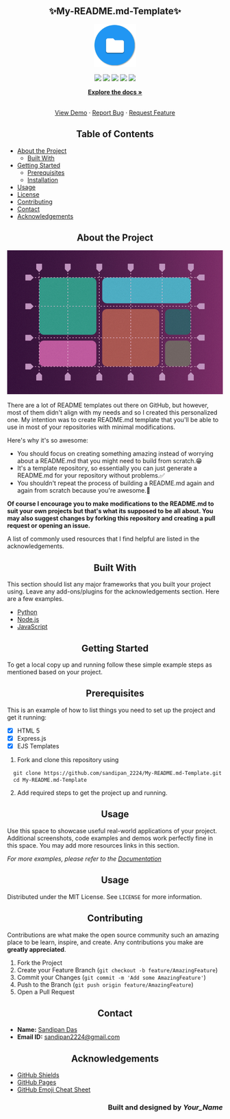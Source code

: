 <h2 align="center">✨My-README.md-Template✨</h2>

<p align="center">
   <img src="img/doc_logo.png" alt="Logo" height=100 weight=100/>
</p>
<p align="center">
  <img src="https://img.shields.io/github/license/sandip2224/My-README.md-Template"/>
  <img src="https://img.shields.io/github/forks/sandip2224/My-README.md-Template"/>
  <img src="https://img.shields.io/github/stars/sandip2224/My-README.md-Template"/>
  <img src="https://img.shields.io/github/issues-pr-closed/sandip2224/My-README.md-Template"/>
  <img src="https://img.shields.io/github/repo-size/sandip2224/My-README.md-Template"/>
</p>
<p align="center">
  <a href="https://github.com/sandip2224/My-README.md-Template"><strong>Explore the docs »</strong></a>
</p>

<!-- PROJECT LOGO -->
  <p align="center">
    <br />
    <a href="https://github.com/sandipan_2224/REPOSITORY_NAME">View Demo</a>
    ·
    <a href="https://github.com/sandipan_2224/REPOSITORY_NAME/issues">Report Bug</a>
    ·
    <a href="https://github.com/sandipan_2224/REPOSITORY_NAME/issues">Request Feature</a>
  </p>
</p>

<!-- TABLE OF CONTENTS -->
<h2 align="center">Table of Contents</h2>

- [About the Project](#about-the-project)
  - [Built With](#built-with)
- [Getting Started](#getting-started)
  - [Prerequisites](#prerequisites)
  - [Installation](#installation)
- [Usage](#usage)
- [License](#license)
- [Contributing](#contributing)
- [Contact](#contact)
- [Acknowledgements](#acknowledgements)



<!-- ABOUT THE PROJECT -->

<h2 align="center">About the Project</h2>

<p align="center"><img src="img/grid_image.png"/></p>

There are a lot of README templates out there on GitHub, but however, most of them didn't align with my needs and so I created this personalized one. My intention was to create  README.md template that you'll be able to use in most of your repositories with minimal modifications.  

Here's why it's so awesome:  

* You should focus on creating something amazing instead of worrying about a README.md that you might need to build from scratch.😁  
* It's a template repository, so essentially you can just generate a README.md for your repository without problems.✅  
* You shouldn't repeat the process of building a README.md again and again from scratch because you're awesome.🖖  

**Of course I encourage you to make modifications to the README.md to suit your own projects but that's what its supposed to be all about. You may also suggest changes by forking this repository and creating a pull request or opening an issue.**  

A list of commonly used resources that I find helpful are listed in the acknowledgements.  


<!-- BUILT WITH -->  

<h2 align="center">Built With</h2>

This section should list any major frameworks that you built your project using. Leave any add-ons/plugins for the acknowledgements section. Here are a few examples.  

* [Python](https://getbootstrap.com)  
* [Node.js](https://nodejs.org/en/)  
* [JavaScript](https://www.w3schools.com/js/DEFAULT.asp)  


<!-- GETTING STARTED -->

<h2 align="center">Getting Started</h2>

To get a local copy up and running follow these simple example steps as mentioned based on your project.

<!-- PREREQUISITES -->

<h2 align="center">Prerequisites</h2>

This is an example of how to list things you need to set up the project and get it running:  

- [x] HTML 5  
- [x] Express.js
- [x] EJS Templates

<!-- INSTALLATION -->

1. Fork and clone this repository using  

```
  git clone https://github.com/sandipan_2224/My-README.md-Template.git
  cd My-README.md-Template 
```  

2. Add required steps to get the project up and running.  

<!-- USAGE -->

<h2 align="center">Usage</h2>

Use this space to showcase useful real-world applications of your project. Additional screenshots, code examples and demos work perfectly fine in this space. You may add more resources links in this section.

_For more examples, please refer to the [Documentation](https://example.com)_


<!-- LICENSE -->  

<h2 align="center">Usage</h2>

Distributed under the MIT License. See `LICENSE` for more information.  


<!-- CONTRIBUTING -->
<h2 align="center">Contributing</h2>

Contributions are what make the open source community such an amazing place to be learn, inspire, and create. Any contributions you make are **greatly appreciated**.

1. Fork the Project
2. Create your Feature Branch (`git checkout -b feature/AmazingFeature`)
3. Commit your Changes (`git commit -m 'Add some AmazingFeature'`)
4. Push to the Branch (`git push origin feature/AmazingFeature`)
5. Open a Pull Request

<!-- CONTACT --> 

<h2 align="center">Contact</h2>

- **Name:** [Sandipan Das](https://linkeidn.com/in/sandipan0164)  
- **Email ID:** [sandipan2224@gmail.com](sandipan2224@gmail.com)  


<!-- ACKNOWLEDGEMENTS -->

<h2 align="center">Acknowledgements</h2>

* [GitHub Shields](https://shields.io)
* [GitHub Pages](https://pages.github.com)
* [GitHub Emoji Cheat Sheet](https://www.webpagefx.com/tools/emoji-cheat-sheet)

<h3 align="right">Built and designed by <em>Your_Name</em></h3>
